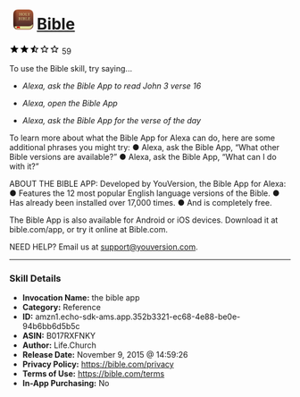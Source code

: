 # &nbsp;<img src="skill_icon" alt="Bible icon" width="36"> [Bible](http://alexa.amazon.com/#skills/amzn1.echo-sdk-ams.app.352b3321-ec68-4e88-be0e-94b6bb6d5b5c)
![2.8 stars](../../images/ic_star_black_18dp_1x.png)![2.8 stars](../../images/ic_star_black_18dp_1x.png)![2.8 stars](../../images/ic_star_half_black_18dp_1x.png)![2.8 stars](../../images/ic_star_border_black_18dp_1x.png)![2.8 stars](../../images/ic_star_border_black_18dp_1x.png) 59

To use the Bible skill, try saying...

* *Alexa, ask the Bible App to read John 3 verse 16*

* *Alexa, open the Bible App*

* *Alexa, ask the Bible App for the verse of the day*

To learn more about what the Bible App for Alexa can do, here are some additional phrases you might try:
 ● Alexa, ask the Bible App, “What other Bible versions are available?”
 ● Alexa, ask the Bible App, “What can I do with it?” 

ABOUT THE BIBLE APP: 
Developed by YouVersion, the Bible App for Alexa:
 ● Features the 12 most popular English language versions of the Bible.
 ● Has already been installed over 17,000 times.
 ● And is completely free. 

The Bible App is also available for Android or iOS devices. 
Download it at bible.com/app, or try it online at Bible.com. 

NEED HELP? 
Email us at support@youversion.com.

***

### Skill Details

* **Invocation Name:** the bible app
* **Category:** Reference
* **ID:** amzn1.echo-sdk-ams.app.352b3321-ec68-4e88-be0e-94b6bb6d5b5c
* **ASIN:** B017RXFNKY
* **Author:** Life.Church
* **Release Date:** November 9, 2015 @ 14:59:26
* **Privacy Policy:** https://bible.com/privacy
* **Terms of Use:** https://bible.com/terms
* **In-App Purchasing:** No
